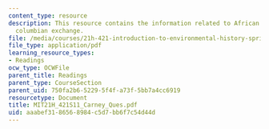 ```yaml
---
content_type: resource
description: This resource contains the information related to African rise in the
  columbian exchange.
file: /media/courses/21h-421-introduction-to-environmental-history-spring-2011/aaabef3186568984c5d7bb6f7c54d44d_MIT21H_421S11_Carney_Ques.pdf
file_type: application/pdf
learning_resource_types:
- Readings
ocw_type: OCWFile
parent_title: Readings
parent_type: CourseSection
parent_uid: 750fa2b6-5229-5f4f-a73f-5bb7a4cc6919
resourcetype: Document
title: MIT21H_421S11_Carney_Ques.pdf
uid: aaabef31-8656-8984-c5d7-bb6f7c54d44d
---
```


